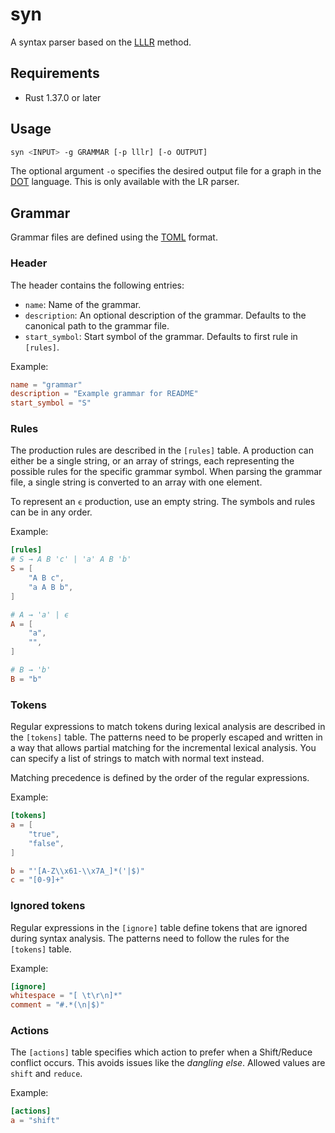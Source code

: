 # syn

A syntax parser based on the [LLLR] method.

## Requirements
- Rust 1.37.0 or later

## Usage
```bash
syn <INPUT> -g GRAMMAR [-p lllr] [-o OUTPUT]
```

The optional argument `-o` specifies the desired output file for a graph in the [DOT] language.
This is only available with the LR parser.

## Grammar
Grammar files are defined using the [TOML] format.

### Header
The header contains the following entries:

- `name`: Name of the grammar.
- `description`: An optional description of the grammar.
  Defaults to the canonical path to the grammar file.
- `start_symbol`: Start symbol of the grammar. Defaults to first rule in `[rules]`.

Example:
```toml
name = "grammar"
description = "Example grammar for README"
start_symbol = "S"
```

### Rules
The production rules are described in the `[rules]` table. A production can either be a single
string, or an array of strings, each representing the possible rules for the specific grammar
symbol. When parsing the grammar file, a single string is converted to an array with one element.

To represent an `ϵ` production, use an empty string. The symbols and rules can be in any order.

Example:
```toml
[rules]
# S → A B 'c' | 'a' A B 'b'
S = [
    "A B c",
    "a A B b",
]

# A → 'a' | ϵ
A = [
    "a",
    "",
]

# B → 'b'
B = "b"
```

### Tokens
Regular expressions to match tokens during lexical analysis are described in the `[tokens]` table.
The patterns need to be properly escaped and written in a way that allows partial matching for the
incremental lexical analysis. You can specify a list of strings to match with normal text instead.

Matching precedence is defined by the order of the regular expressions.

Example:
```toml
[tokens]
a = [
    "true",
    "false",
]

b = "'[A-Z\\x61-\\x7A_]*('|$)"
c = "[0-9]+"
```

### Ignored tokens
Regular expressions in the `[ignore]` table define tokens that are ignored during syntax analysis.
The patterns need to follow the rules for the `[tokens]` table.

Example:
```toml
[ignore]
whitespace = "[ \t\r\n]*"
comment = "#.*(\n|$)"
```

### Actions
The `[actions]` table specifies which action to prefer when a Shift/Reduce conflict occurs. This
avoids issues like the *dangling else*. Allowed values are `shift` and `reduce`.

Example:
```toml
[actions]
a = "shift"
```

[LLLR]: https://www.semanticscholar.org/paper/LLLR-Parsing%3A-a-Combination-of-LL-and-LR-Parsing-Slivnik/fac55d573ec8441673022e36f441ca278fc4a717
[DOT]: https://www.graphviz.org/doc/info/lang.html
[TOML]: https://github.com/toml-lang/toml
